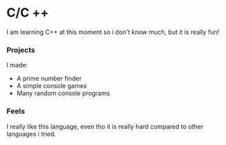 # C/C ++
I am learning C++ at this moment so i don't know much, but it is really fun!

### Projects
I made:

- A prime number finder
- A simple console games
- Many random console programs

### Feels
I really like this language, even tho it is really hard compared to other languages i tried.